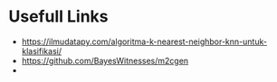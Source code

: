 # Usefull Links
- https://ilmudatapy.com/algoritma-k-nearest-neighbor-knn-untuk-klasifikasi/
- https://github.com/BayesWitnesses/m2cgen
- 
